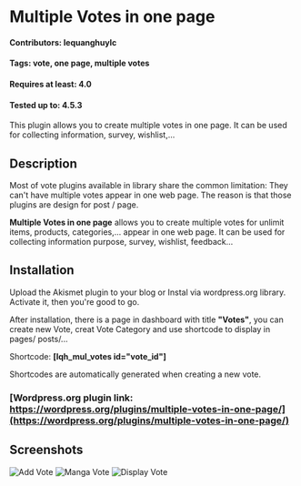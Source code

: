 # Multiple Votes in one page
#### Contributors: lequanghuylc
#### Tags: vote, one page, multiple votes
#### Requires at least: 4.0
#### Tested up to: 4.5.3

This plugin allows you to create multiple votes in one page. It can be used for collecting information, survey, wishlist,... 

## Description
Most of vote plugins available in library share the common limitation: They can\'t have multiple votes appear in one web page. The reason is that those plugins are design for post / page.

__Multiple Votes in one page__ allows you to create multiple votes for unlimit items, products, categories,... appear in one web page. It can be used for collecting information purpose, survey, wishlist, feedback...


## Installation
Upload the Akismet plugin to your blog or Instal via wordpress.org library. Activate it, then you're good to go.

After installation, there is a page in dashboard with title __"Votes"__, you can create new Vote, creat Vote Category and use shortcode to display in pages/ posts/...

Shortcode:
__[lqh_mul_votes id="vote_id"]__

Shortcodes are automatically generated when creating a new vote.

### [Wordpress.org plugin link: https://wordpress.org/plugins/multiple-votes-in-one-page/](https://wordpress.org/plugins/multiple-votes-in-one-page/)

## Screenshots
![Add Vote](https://s5.postimg.org/va1uo67fb/image.png)
![Manga Vote](https://s5.postimg.org/a1o66qsyf/image.png)
![Display Vote](https://s5.postimg.org/af22q9d7b/image.png)